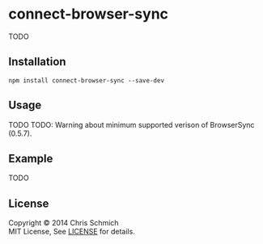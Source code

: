 # connect-browser-sync

TODO

## Installation

```
npm install connect-browser-sync --save-dev
```

## Usage

TODO
TODO: Warning about minimum supported verison of BrowserSync (0.5.7).

## Example

TODO

## License

Copyright &copy; 2014 Chris Schmich
<br />
MIT License, See [LICENSE](LICENSE) for details.
